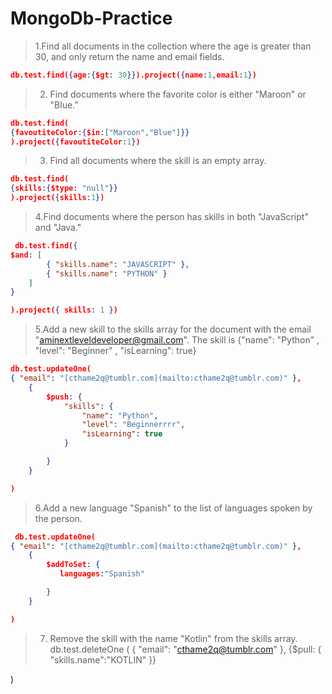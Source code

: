 # MongoDb-Practice

> 1.Find all documents in the collection where the age is greater than 30, and
only return the name and email fields.
> 

```json
db.test.find({age:{$gt: 30}}).project({name:1,email:1})
```

> 2. Find documents where the favorite color is either "Maroon" or "Blue.”
> 

```json
db.test.find(
{favoutiteColor:{$in:["Maroon","Blue"]}}
).project({favoutiteColor:1})
```

> 3. Find all documents where the skill is an empty array.
> 

```json
db.test.find(
{skills:{$type: "null"}}
).project({skills:1})

```

> 4.Find documents where the person has skills in both "JavaScript" and
"Java."
> 

```json
 db.test.find({
$and: [
        { "skills.name": "JAVASCRIPT" },
        { "skills.name": "PYTHON" }
    ]
}

).project({ skills: 1 })

```

> 5.Add a new skill to the skills array for the document with the email
"[aminextleveldeveloper@gmail.com](mailto:aminextleveldeveloper@gmail.com)". The skill is
{"name": "Python"
,
"level": "Beginner"
,
"isLearning": true}
> 

```json
db.test.updateOne(
{ "email": "[cthame2q@tumblr.com](mailto:cthame2q@tumblr.com)" },
    {
        $push: {
            "skills": {
                "name": "Python",
                "level": "Beginnerrrr",
                "isLearning": true
            }

        }
    }

)

```

> 6.Add a new language "Spanish" to the list of languages spoken by the
person.
> 

```json
 db.test.updateOne(
{ "email": "[cthame2q@tumblr.com](mailto:cthame2q@tumblr.com)" },
    {
        $addToSet: {
           languages:"Spanish"

        }
    }

)

```

> 7. Remove the skill with the name "Kotlin" from the skills array.
>db.test.deleteOne
(
{ "email": "cthame2q@tumblr.com" },
{$pull: {
        "skills.name":"KOTLIN"
    }}




)